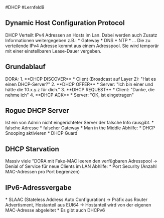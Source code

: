 #DHCP #Lernfeld9
<h2>Dynamic Host Configuration Protocol</h2>
DHCP Verteilt IPv4 Adressen an Hosts im Lan. Dabei werden auch Zusatz Informationen weitergegeben z.B.:
* Gateway
* DNS
* NTP
* ...
Die zu verteilende IPv4 Adresse kommt aus einem Adresspool. Sie wird temporär mit einer einstellbaren Lease-Dauer vergeben.

<h2>Grundablauf</h2>
DORA: 
1. **DHCP DISCOVER**
	* Client (Broadcast auf Layer 2): "Hat es einen DHCP-Server?"
2. **DHCP OFFER**
	* Server: "Ich bin einer und hätte die 10.x.y.z für dich."
3. **DHCP REQUEST**
	* Client: "Danke, die nehme ich"
4. **DHCP ACK**
	* Server: "OK, ist eingetragen"

<h2>Rogue DHCP Server</h2>
Ist ein von Admin nicht eingerichteter Server der falsche Info rausgibt. 
* falsche Adresse
* falscher Gateway
* Man in the Middle
Abhilfe: 
* DHCP Snooping aktivieren
* DHCP Guard

<h2>DHCP Starvation</h2>
Massiv viele "DORA mit Fake-MAC leeren den verfügbaren Adresspool
-> Denial of Service für neue Clients im LAN
Abhilfe:
* Port Security (Anzahl MAC-Adressen pro Port begrenzen)

<h2>IPv6-Adressvergabe</h2>
* SLAAC (Stateless Address Auto Configuration)
	-> Präfix aus Router Advertisment, Hostanteil aus EUI64
	-> Hostanteil wird von der eigenen MAC-Adresse abgeleitet
* Es gibt auch DHCPv6